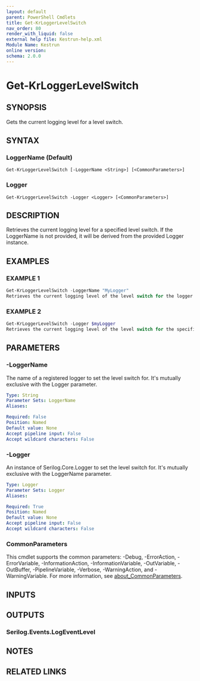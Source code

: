 ```yaml
---
layout: default
parent: PowerShell Cmdlets
title: Get-KrLoggerLevelSwitch
nav_order: 80
render_with_liquid: false
external help file: Kestrun-help.xml
Module Name: Kestrun
online version:
schema: 2.0.0
---
```


# Get-KrLoggerLevelSwitch

## SYNOPSIS
Gets the current logging level for a level switch.

## SYNTAX

### LoggerName (Default)
```
Get-KrLoggerLevelSwitch [-LoggerName <String>] [<CommonParameters>]
```

### Logger
```
Get-KrLoggerLevelSwitch -Logger <Logger> [<CommonParameters>]
```

## DESCRIPTION
Retrieves the current logging level for a specified level switch.
If the LoggerName is not provided,
it will be derived from the provided Logger instance.

## EXAMPLES

### EXAMPLE 1
```powershell
Get-KrLoggerLevelSwitch -LoggerName "MyLogger"
Retrieves the current logging level of the level switch for the logger named "MyLogger".
```

### EXAMPLE 2
```powershell
Get-KrLoggerLevelSwitch -Logger $myLogger
Retrieves the current logging level of the level switch for the specified logger instance.
```

## PARAMETERS

### -LoggerName
The name of a registered logger to set the level switch for.
It's mutually exclusive with the Logger parameter.

```yaml
Type: String
Parameter Sets: LoggerName
Aliases:

Required: False
Position: Named
Default value: None
Accept pipeline input: False
Accept wildcard characters: False
```

### -Logger
An instance of Serilog.Core.Logger to set the level switch for.
It's mutually exclusive with the LoggerName parameter.

```yaml
Type: Logger
Parameter Sets: Logger
Aliases:

Required: True
Position: Named
Default value: None
Accept pipeline input: False
Accept wildcard characters: False
```

### CommonParameters
This cmdlet supports the common parameters: -Debug, -ErrorAction, -ErrorVariable, -InformationAction, -InformationVariable, -OutVariable, -OutBuffer, -PipelineVariable, -Verbose, -WarningAction, and -WarningVariable. For more information, see [about_CommonParameters](http://go.microsoft.com/fwlink/?LinkID=113216).

## INPUTS

## OUTPUTS

### Serilog.Events.LogEventLevel
## NOTES

## RELATED LINKS
